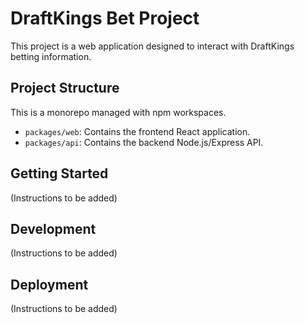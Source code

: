 # DraftKings Bet Project

This project is a web application designed to interact with DraftKings betting information.

## Project Structure

This is a monorepo managed with npm workspaces.

- `packages/web`: Contains the frontend React application.
- `packages/api`: Contains the backend Node.js/Express API.

## Getting Started

(Instructions to be added)

## Development

(Instructions to be added)

## Deployment

(Instructions to be added)
